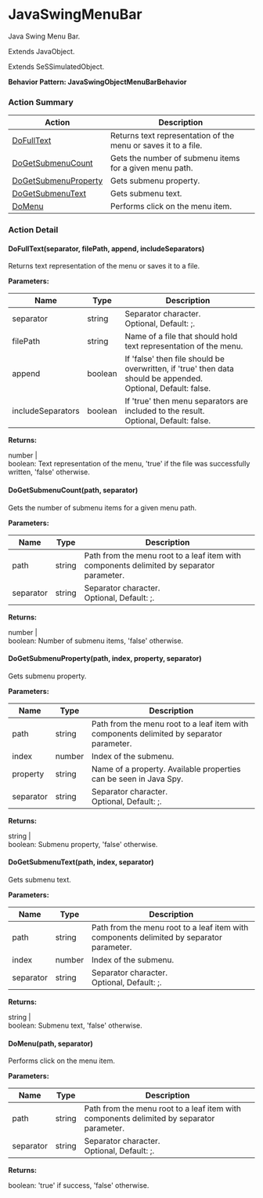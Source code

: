 # JavaSwingMenuBar

Java Swing Menu Bar.
 
Extends <link displaytype="text" defaultstyle="true" type="topiclink" href="JavaObject" styleclass="Normal" translate="true">JavaObject</link>.

Extends SeSSimulatedObject.





**Behavior Pattern: JavaSwingObjectMenuBarBehavior**


<!-- ============================== property summary ========================== -->

	
<!-- ============================== action summary ========================== -->



### Action Summary

|  **Action** | **Description** | 
| ----------- | --------------- |
|	[DoFullText](#DoFullText) | Returns text representation of the menu or saves it to a file. |
|	[DoGetSubmenuCount](#DoGetSubmenuCount) | Gets the number of submenu items for a given menu path. |
|	[DoGetSubmenuProperty](#DoGetSubmenuProperty) | Gets submenu property. |
|	[DoGetSubmenuText](#DoGetSubmenuText) | Gets submenu text. |
|	[DoMenu](#DoMenu) | Performs click on the menu item. |




<!-- ============================== property detail ========================== -->
	
	
<!-- ============================== action detail ========================== -->
	
### Action Detail
		
<a name="DoFullText"></a>    
#### DoFullText(separator, filePath, append, includeSeparators)

Returns text representation of the menu or saves it to a file.


**Parameters:**

|	**Name** | **Type** | **Description** |
| ---------- | -------- | --------------- |
| separator | string |	Separator character.<br>Optional, Default: ;. |
| filePath | string |	Name of a file that should hold text representation of the menu. |
| append | boolean |	If 'false' then file should be overwritten, if 'true' then data should be appended.<br>Optional, Default: false. |
| includeSeparators | boolean |	If 'true' then menu separators are included to the result.<br>Optional, Default: false. |




**Returns:**

number | <br>boolean: Text representation of the menu, 'true' if the file was successfully written, 'false' otherwise.



<a name="see.also.javaswingmenubar.dofulltext"></a>

<a name="DoGetSubmenuCount"></a>    
#### DoGetSubmenuCount(path, separator)

Gets the number of submenu items for a given menu path.


**Parameters:**

|	**Name** | **Type** | **Description** |
| ---------- | -------- | --------------- |
| path | string |	Path from the menu root to a leaf item with components delimited by separator parameter. |
| separator | string |	Separator character.<br>Optional, Default: ;. |




**Returns:**

number | <br>boolean: Number of submenu items, 'false' otherwise.



<a name="see.also.javaswingmenubar.dogetsubmenucount"></a>

<a name="DoGetSubmenuProperty"></a>    
#### DoGetSubmenuProperty(path, index, property, separator)

Gets submenu property.


**Parameters:**

|	**Name** | **Type** | **Description** |
| ---------- | -------- | --------------- |
| path | string |	Path from the menu root to a leaf item with components delimited by separator parameter. |
| index | number |	Index of the submenu. |
| property | string |	Name of a property. Available properties can be seen in Java Spy. |
| separator | string |	Separator character.<br>Optional, Default: ;. |




**Returns:**

string | <br>boolean: Submenu property, 'false' otherwise.



<a name="see.also.javaswingmenubar.dogetsubmenuproperty"></a>

<a name="DoGetSubmenuText"></a>    
#### DoGetSubmenuText(path, index, separator)

Gets submenu text.


**Parameters:**

|	**Name** | **Type** | **Description** |
| ---------- | -------- | --------------- |
| path | string |	Path from the menu root to a leaf item with components delimited by separator parameter. |
| index | number |	Index of the submenu. |
| separator | string |	Separator character.<br>Optional, Default: ;. |




**Returns:**

string | <br>boolean: Submenu text, 'false' otherwise.



<a name="see.also.javaswingmenubar.dogetsubmenutext"></a>

<a name="DoMenu"></a>    
#### DoMenu(path, separator)

Performs click on the menu item.


**Parameters:**

|	**Name** | **Type** | **Description** |
| ---------- | -------- | --------------- |
| path | string |	Path from the menu root to a leaf item with components delimited by separator parameter. |
| separator | string |	Separator character.<br>Optional, Default: ;. |




**Returns:**

boolean: 'true' if success, 'false' otherwise.



<a name="see.also.javaswingmenubar.domenu"></a>

	

